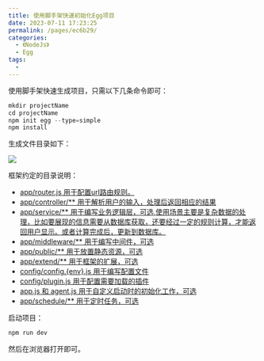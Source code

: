 ```yaml
---
title: 使用脚手架快速初始化Egg项目
date: 2023-07-11 17:23:25
permalink: /pages/ec6b29/
categories:
  - 《NodeJs》
  - Egg
tags:
  - 
---
```

使用脚手架快速生成项目，只需以下几条命令即可：
```js
mkdir projectName
cd projectName
npm init egg --type=simple
npm install
```

生成文件目录如下：

![](https://s3.bmp.ovh/imgs/2023/07/12/79b5c1570c1ec7eb.jpg)

框架约定的目录说明：
* [app/router.js 用于配置url路由规则。]()
* [app/controller/** 用于解析用户的输入，处理后返回相应的结果]()
* [app/service/** 用于编写业务逻辑层，可选,使用场景主要是复杂数据的处理，比如要展现的信息需要从数据库获取，还要经过一定的规则计算，才能返回用户显示。或者计算完成后，更新到数据库。]()
* [app/middleware/** 用于编写中间件，可选]()
* [app/public/** 用于放置静态资源，可选]()
* [app/extend/** 用于框架的扩展，可选]()
* [config/config.{env}.js 用于编写配置文件]()
* [config/plugin.js 用于配置需要加载的插件]()
* [app.js 和 agent.js 用于自定义启动时的初始化工作，可选]()
* [app/schedule/** 用于定时任务，可选]()

启动项目：
```js
npm run dev
```
然后在浏览器打开即可。
